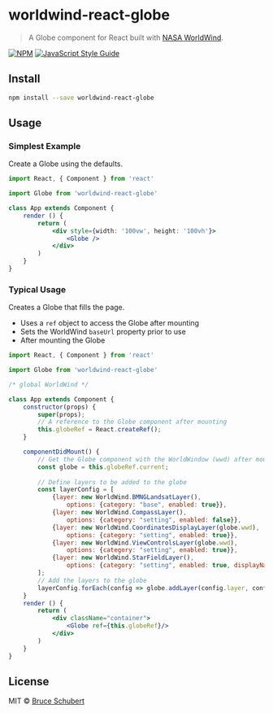 # worldwind-react-globe

> A Globe component for React built with [NASA WorldWind](https://worldwind.arc.nasa.gov/web/).
>

[![NPM](https://img.shields.io/npm/v/worldwind-react-globe.svg)](https://www.npmjs.com/package/worldwind-react-globe) [![JavaScript Style Guide](https://img.shields.io/badge/code_style-standard-brightgreen.svg)](https://standardjs.com)

## Install

```bash
npm install --save worldwind-react-globe
```

## Usage

### Simplest Example

Create a Globe using the defaults.

```jsx
import React, { Component } from 'react'

import Globe from 'worldwind-react-globe'

class App extends Component {
    render () {
        return (
            <div style={width: '100vw', height: '100vh'}>
                <Globe />
            </div>
        )
    }
}
```

### Typical Usage

Creates a Globe that fills the page.

- Uses a `ref` object to access the Globe after mounting
- Sets the WorldWind `baseUrl` property prior to use
- After mounting the Globe


```jsx
import React, { Component } from 'react'

import Globe from 'worldwind-react-globe'

/* global WorldWind */

class App extends Component {
    constructor(props) {
        super(props);
        // A reference to the Globe component after mounting
        this.globeRef = React.createRef();
    }        

    componentDidMount() {
        // Get the Globe component with the WorldWindow (wwd) after mounting
        const globe = this.globeRef.current;
        
        // Define layers to be added to the globe
        const layerConfig = [
            {layer: new WorldWind.BMNGLandsatLayer(),
                options: {category: "base", enabled: true}},
            {layer: new WorldWind.CompassLayer(),
                options: {category: "setting", enabled: false}},
            {layer: new WorldWind.CoordinatesDisplayLayer(globe.wwd),
                options: {category: "setting", enabled: true}},
            {layer: new WorldWind.ViewControlsLayer(globe.wwd),
                options: {category: "setting", enabled: true}},
            {layer: new WorldWind.StarFieldLayer(),
                options: {category: "setting", enabled: true, displayName: "Stars"}},
        ];
        // Add the layers to the globe
        layerConfig.forEach(config => globe.addLayer(config.layer, config.options));
    }
    render () {
        return (
            <div className="container">
                <Globe ref={this.globeRef}/>
            </div>
        )
    }
}
```

## License

MIT © [Bruce Schubert](https://github.com/emxsys)
